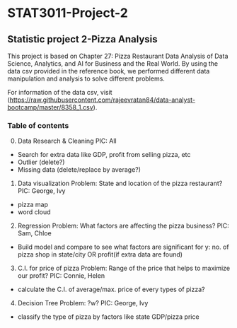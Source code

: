 # STAT3011-Project-2
## Statistic project 2-Pizza Analysis 
This project is based on Chapter 27: Pizza Restaurant Data Analysis of Data Science, Analytics, and AI for Business and the Real World. By using the data csv provided in the reference book, we performed different data manipulation and analysis to solve different problems.

For information of the data csv, visit (https://raw.githubusercontent.com/rajeevratan84/data-analyst-bootcamp/master/8358_1.csv).

### Table of contents
0. Data Research & Cleaning
PIC: All
- Search for extra data like GDP, profit from selling pizza, etc
- Outlier (delete?)
- Missing data (delete/replace by average?)

1. Data visualization
Problem: State and location of the pizza restaurant?
PIC: George, Ivy
- pizza map
- word cloud

2. Regression
Problem: What factors are affecting the pizza business?
PIC: Sam, Chloe
- Build model and compare to see what factors are significant for y: no. of pizza shop in state/city OR profit(if extra data are found)

3. C.I. for price of pizza
Problem: Range of the price that helps to maximize our profit?
PIC: Connie, Helen
- calculate the C.I. of average/max. price of every types of pizza?

4. Decision Tree
Problem: ?w?
PIC: George, Ivy
- classify the type of pizza by factors like state GDP/pizza price
